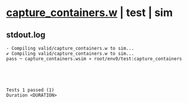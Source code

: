 # [capture_containers.w](../../../../examples/tests/valid/capture_containers.w) | test | sim

## stdout.log
```log
- Compiling valid/capture_containers.w to sim...
✔ Compiling valid/capture_containers.w to sim...
pass ─ capture_containers.wsim » root/env0/test:capture_containers
 




Tests 1 passed (1) 
Duration <DURATION>

```


